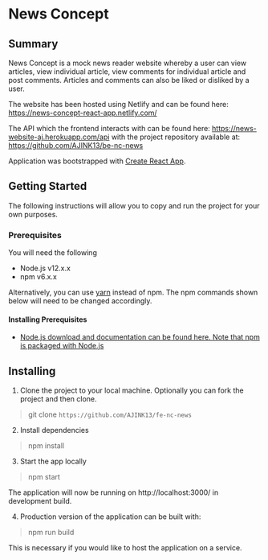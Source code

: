 # News Concept

## Summary

News Concept is a mock news reader website whereby a user can view articles, view individual article, view comments for individual article and post comments. Articles and comments can also be liked or disliked by a user.

The website has been hosted using Netlify and can be found here: https://news-concept-react-app.netlify.com/

The API which the frontend interacts with can be found here: https://news-website-aj.herokuapp.com/api with the project repository available at: https://github.com/AJINK13/be-nc-news

Application was bootstrapped with [Create React App](https://github.com/facebook/create-react-app).

## Getting Started

The following instructions will allow you to copy and run the project for your own purposes.

### Prerequisites

You will need the following

- Node.js v12.x.x
- npm v6.x.x

Alternatively, you can use [yarn](https://yarnpkg.com/en/) instead of npm. The npm commands shown below will need to be changed accordingly.

#### Installing Prerequisites

- [Node.js download and documentation can be found here. Note that npm is packaged with Node.js](https://nodejs.org/en/)

## Installing

1. Clone the project to your local machine. Optionally you can fork the project and then clone.

> git clone `https://github.com/AJINK13/fe-nc-news`

2. Install dependencies

> npm install

3. Start the app locally

> npm start

The application will now be running on http://localhost:3000/ in development build.

4. Production version of the application can be built with:

> npm run build

This is necessary if you would like to host the application on a service.
